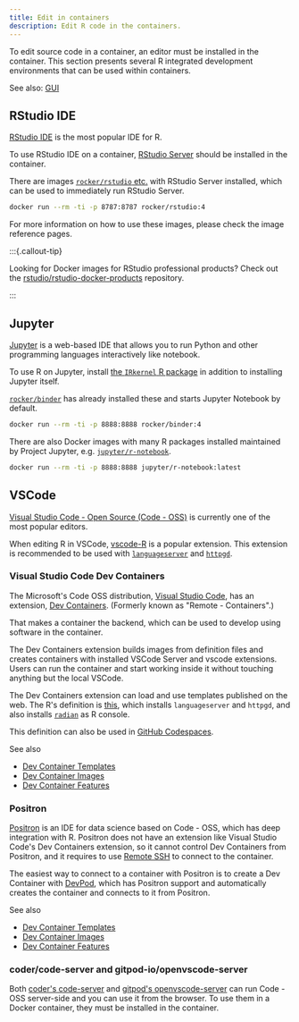 ```yaml
---
title: Edit in containers
description: Edit R code in the containers.
---
```


To edit source code in a container, an editor must be installed in the container.
This section presents several R integrated development environments that can be used within containers.

See also: [GUI](gui.md)

## RStudio IDE

[RStudio IDE](https://www.rstudio.com/products/rstudio/) is the most popular IDE for R.

To use RStudio IDE on a container,
[RStudio Server](https://www.rstudio.com/products/rstudio/download-server/) should be installed in the container.

There are images [`rocker/rstudio` etc.](../images/versioned/rstudio.md) with RStudio Server installed,
which can be used to immediately run RStudio Server.

```sh
docker run --rm -ti -p 8787:8787 rocker/rstudio:4
```

For more information on how to use these images, please check the image reference pages.

:::{.callout-tip}

Looking for Docker images for RStudio professional products?
Check out the [rstudio/rstudio-docker-products](https://github.com/rstudio/rstudio-docker-products) repository.

:::

## Jupyter

[Jupyter](https://jupyter.org/) is a web-based IDE
that allows you to run Python and other programming languages interactively like notebook.

To use R on Jupyter,
install [the `IRkernel` R package](https://irkernel.github.io/) in addition to installing Jupyter itself.

[`rocker/binder`](../images/versioned/binder.md) has already installed these and starts Jupyter Notebook by default.

```sh
docker run --rm -ti -p 8888:8888 rocker/binder:4
```

There are also Docker images with many R packages installed maintained by Project Jupyter,
e.g. [`jupyter/r-notebook`](https://jupyter-docker-stacks.readthedocs.io/en/latest/using/selecting.html#jupyter-r-notebook).

```sh
docker run --rm -ti -p 8888:8888 jupyter/r-notebook:latest
```

## VSCode

[Visual Studio Code - Open Source (Code - OSS)](https://github.com/microsoft/vscode) is
currently one of the most popular editors.

When editing R in VSCode, [vscode-R](https://github.com/REditorSupport/vscode-R) is a popular extension.
This extension is recommended to be used with
[`languageserver`](https://github.com/REditorSupport/languageserver) and [`httpgd`](https://nx10.github.io/httpgd/).

### Visual Studio Code Dev Containers

The Microsoft's Code OSS distribution, [Visual Studio Code](https://code.visualstudio.com/),
has an extension, [Dev Containers](https://code.visualstudio.com/docs/devcontainers/containers).
(Formerly known as "Remote - Containers".)

That makes a container the backend, which can be used to develop using software in the container.

The Dev Containers extension builds images from definition files
and creates containers with installed VSCode Server and vscode extensions.
Users can run the container and start working inside it without touching anything but the local VSCode.

The Dev Containers extension can load and use templates published on the web.
The R's definition is [this](https://github.com/rocker-org/devcontainer-templates/tree/main/src/r-ver),
which installs `languageserver` and `httpgd`,
and also installs [`radian`](https://github.com/randy3k/radian) as R console.

This definition can also be used in [GitHub Codespaces](https://github.com/features/codespaces).

See also

- [Dev Container Templates](../images/devcontainer/templates.md)
- [Dev Container Images](../images/devcontainer/images.md)
- [Dev Container Features](../images/devcontainer/features.md)

### Positron

[Positron](https://positron.posit.co/) is an IDE for data science based on
Code - OSS, which has deep integration with R.
Positron does not have an extension like Visual Studio Code's Dev Containers extension,
so it cannot control Dev Containers from Positron, and it requires to use
[Remote SSH](https://positron.posit.co/remote-ssh.html) to connect to the container.

The easiest way to connect to a container with Positron is to create a Dev Container
with [DevPod](https://devpod.sh/), which has Positron support and automatically
creates the container and connects to it from Positron.

See also

- [Dev Container Templates](../images/devcontainer/templates.md)
- [Dev Container Images](../images/devcontainer/images.md)
- [Dev Container Features](../images/devcontainer/features.md)

### coder/code-server and gitpod-io/openvscode-server

Both [coder's code-server](https://github.com/coder/code-server) and
[gitpod's openvscode-server](https://github.com/gitpod-io/openvscode-server)
can run Code - OSS server-side and you can use it from the browser.
To use them in a Docker container, they must be installed in the container.
